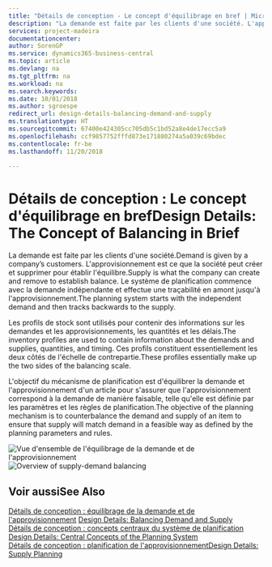 ```yaml
---
title: "Détails de conception - Le concept d'équilibrage en bref | Microsoft Docs"
description: "La demande est faite par les clients d'une société. L'approvisionnement est ce que la société peut créer et supprimer pour établir l'équilibre. Le système de planification commence avec la demande indépendante et effectue une traçabilité en amont jusqu'à l'approvisionnement."
services: project-madeira
documentationcenter: 
author: SorenGP
ms.service: dynamics365-business-central
ms.topic: article
ms.devlang: na
ms.tgt_pltfrm: na
ms.workload: na
ms.search.keywords: 
ms.date: 10/01/2018
ms.author: sgroespe
redirect_url: design-details-balancing-demand-and-supply
ms.translationtype: HT
ms.sourcegitcommit: 67400e424305cc705db5c1bd52a8e4de17ecc5a9
ms.openlocfilehash: ccf9857752fffd873e171880274a5a039c69bdec
ms.contentlocale: fr-be
ms.lasthandoff: 11/20/2018

---
```

# <a name="design-details-the-concept-of-balancing-in-brief"></a><span data-ttu-id="925f3-105">Détails de conception : Le concept d'équilibrage en bref</span><span class="sxs-lookup"><span data-stu-id="925f3-105">Design Details: The Concept of Balancing in Brief</span></span>
<span data-ttu-id="925f3-106">La demande est faite par les clients d'une société.</span><span class="sxs-lookup"><span data-stu-id="925f3-106">Demand is given by a company’s customers.</span></span> <span data-ttu-id="925f3-107">L'approvisionnement est ce que la société peut créer et supprimer pour établir l'équilibre.</span><span class="sxs-lookup"><span data-stu-id="925f3-107">Supply is what the company can create and remove to establish balance.</span></span> <span data-ttu-id="925f3-108">Le système de planification commence avec la demande indépendante et effectue une traçabilité en amont jusqu'à l'approvisionnement.</span><span class="sxs-lookup"><span data-stu-id="925f3-108">The planning system starts with the independent demand and then tracks backwards to the supply.</span></span>  

 <span data-ttu-id="925f3-109">Les profils de stock sont utilisés pour contenir des informations sur les demandes et les approvisionnements, les quantités et les délais.</span><span class="sxs-lookup"><span data-stu-id="925f3-109">The inventory profiles are used to contain information about the demands and supplies, quantities, and timing.</span></span> <span data-ttu-id="925f3-110">Ces profils constituent essentiellement les deux côtés de l'échelle de contrepartie.</span><span class="sxs-lookup"><span data-stu-id="925f3-110">These profiles essentially make up the two sides of the balancing scale.</span></span>  

 <span data-ttu-id="925f3-111">L'objectif du mécanisme de planification est d'équilibrer la demande et l'approvisionnement d'un article pour s'assurer que l'approvisionnement correspond à la demande de manière faisable, telle qu'elle est définie par les paramètres et les règles de planification.</span><span class="sxs-lookup"><span data-stu-id="925f3-111">The objective of the planning mechanism is to counterbalance the demand and supply of an item to ensure that supply will match demand in a feasible way as defined by the planning parameters and rules.</span></span>  

 <span data-ttu-id="925f3-112">![Vue d'ensemble de l'équilibrage de la demande et de l'approvisionnement](media/nav_app_supply_planning_2_balancing.png "Vue d'ensemble de l'équilibrage de la demande et de l'approvisionnement")</span><span class="sxs-lookup"><span data-stu-id="925f3-112">![Overview of supply-demand balancing](media/nav_app_supply_planning_2_balancing.png "Overview of supply-demand balancing")</span></span>  

## <a name="see-also"></a><span data-ttu-id="925f3-113">Voir aussi</span><span class="sxs-lookup"><span data-stu-id="925f3-113">See Also</span></span>  
 <span data-ttu-id="925f3-114">[Détails de conception : équilibrage de la demande et de l'approvisionnement](design-details-balancing-demand-and-supply.md) </span><span class="sxs-lookup"><span data-stu-id="925f3-114">[Design Details: Balancing Demand and Supply](design-details-balancing-demand-and-supply.md) </span></span>  
 <span data-ttu-id="925f3-115">[Détails de conception : concepts centraux du système de planification](design-details-central-concepts-of-the-planning-system.md) </span><span class="sxs-lookup"><span data-stu-id="925f3-115">[Design Details: Central Concepts of the Planning System](design-details-central-concepts-of-the-planning-system.md) </span></span>  
 [<span data-ttu-id="925f3-116">Détails de conception : planification de l'approvisionnement</span><span class="sxs-lookup"><span data-stu-id="925f3-116">Design Details: Supply Planning</span></span>](design-details-supply-planning.md)

